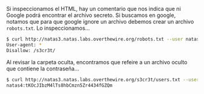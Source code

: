Si inspeccionamos el HTML, hay un comentario que nos indica que ni Google podrá
encontrar el archivo secreto. Si buscamos en google, notamos que para que google
ignore un archivo debemos crear un archivo `robots.txt`. Lo inspeccionamos...

```bash
$ curl http://natas3.natas.labs.overthewire.org/robots.txt --user natas3:G6ctbMJ5Nb4cbFwhpMPSvxGHhQ7I6W8Q
User-agent: *
Disallow: /s3cr3t/
```

Al revisar la carpeta oculta, encontramos que refeire a un archivo oculto que
contiene la contraseña...

```bash
$ curl http://natas3.natas.labs.overthewire.org/s3cr3t/users.txt --user natas3:G6ctbMJ5Nb4cbFwhpMPSvxGHhQ7I6W8Q
natas4:tKOcJIbzM4lTs8hbCmzn5Zr4434fGZQm
```
